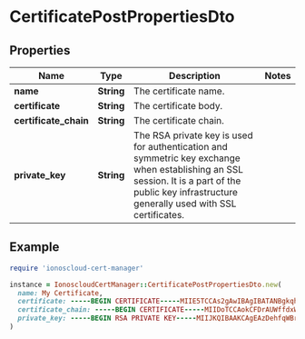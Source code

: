 # CertificatePostPropertiesDto

## Properties

| Name | Type | Description | Notes |
| ---- | ---- | ----------- | ----- |
| **name** | **String** | The certificate name. |  |
| **certificate** | **String** | The certificate body. |  |
| **certificate_chain** | **String** | The certificate chain. |  |
| **private_key** | **String** | The RSA private key is used for authentication and symmetric key exchange when establishing an SSL session. It is a part of the public key infrastructure generally used with SSL certificates. |  |

## Example

```ruby
require 'ionoscloud-cert-manager'

instance = IonoscloudCertManager::CertificatePostPropertiesDto.new(
  name: My Certificate,
  certificate: -----BEGIN CERTIFICATE-----MIIE5TCCAs2gAwIBAgIBATANBgkqhkiG9w0BAQsFADA2MQswCQYDVQQGEwJSTzEK-----END CERTIFICATE-----,
  certificate_chain: -----BEGIN CERTIFICATE-----MIIDoTCCAokCFDrAUWffdxWJVz2Axl9lp/4xiUteMA0GCSqGSIb3DQEBCwUAMIGG-----END CERTIFICATE-----,
  private_key: -----BEGIN RSA PRIVATE KEY-----MIIJKQIBAAKCAgEAzDehfqWBr+9q0pxwCDDRph7QSPiMbkDGaGKc+Fd2h3doT8Li-----END RSA PRIVATE KEY-----
)
```
